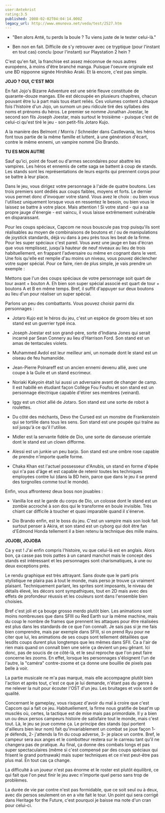 ```yaml
---
user:Antekrist
rating:3.5
published: 2008-02-02T04:04:14.000Z
legacy_url: http://www.emunova.net/veda/test/2527.htm
---
```

- "Ben alors Anté, tu perds la boule ? Tu viens juste de le tester celui-là."  

- Ben non en fait. Difficile de s'y retrouver avec ce tryptique (pour l'instant en tout cas) conclu (pour l'instant) sur Playstation 2 hein ?  

  

C'est qu'en fait, la franchise est assez méconnue de nous autres européens, à moins d'être branché manga. Puisque l'oeuvre originale est une BD nipponne signée Hirohiko Araki. Et là encore, c'est pas simple.  

  

**JOJO ? OUI, C'EST MOI**  

En fait Jojo's Bizarre Adventure est une série fleuve constituée de quarante-douze mangas. Elle est découpée en plusieurs chapitres, chacun pouvant être lu à part mais tous étant reliés. Ces volumes content à chaque fois l'histoire d'un Jojo, un surnom un peu ridicule tiré des syllabes des noms et prénoms du héros. Le premier se nomme Jonathan Joestar, le second son fils Joseph Joestar, mais surtout le troisième - puisque c'est de celui-ci qu'est tiré le jeu - son petit-fils Jotaro Kujo.  

A la manière des Belmont / Morris / Schneider dans Castlevania, les héros font tous partie de la même famille et luttent, à une génération d'écart, contre le même ennemi, un vampire nommé Dio Brando.  

  

**TU ES MON AUTRE**  

Sauf qu'ici, point de fouet ou d'armes secondaires pour abattre les vampires. Les héros et ennemis de cette saga se battent à coup de stands. Les stands sont les représentations de leurs esprits qui prennent corps pour se battre à leur place.  

Dans le jeu, vous dirigez votre personnage à l'aide de quatre boutons. Les trois premiers sont dédiés aux coups faibles, moyens et forts. Le dernier vous permet donc d'invoquer votre stand. Vous avez le choix : ou bien vous l'utilisez uniquement lorsque vous en ressentez le besoin, ou bien vous le laissez se battre à votre place. Mais attention ! Si votre stand - qui a sa propre jauge d'énergie - est vaincu, il vous laisse extrêmement vulnérable en disparaissant.  

Pour les coups spéciaux, Capcom ne nous bouscule pas trop puisqu'ils sont réalisables au moyen de combinaisons de boutons et / ou de manipulations de joystick standards, déjà vu dans à peu près tous les beat de la firme. Pour les super spéciaux c'est pareil. Vous avez une jauge en bas d'écran que vous remplissez, jusqu'à hauteur de neuf niveaux au lieu de trois habituellement, en frappant l'adversaire ou même en cognant dans le vent. Une fois qu'elle est remplie d'au moins un niveau, vous pouvez déclencher votre super spécial. Pour ce faire, rien de plus simple, je vais prendre un exemple :  

Mettons que l'un des coups spéciaux de votre personnage soit quart de tour avant + bouton A. Eh bien son super spécial associé est quart de tour + boutons A et B en même temps. Bref, il suffit d'appuyer sur deux boutons au lieu d'un pour réaliser un super spécial.  

Parlons un peu des combattants. Vous pouvez choisir parmi dix personnages :  

- Jotaro Kujo est le héros du jeu, c'est un espèce de groom bleu et son stand est un guerrier typé inca.  

- Joseph Joestar est son grand-père, sorte d'Indiana Jones qui serait incarné par Sean Connery au lieu d'Harrison Ford. Son stand est un amas de tentacules violets.  

- Muhammed Avdol est leur meilleur ami, un nomade dont le stand est un oiseau de feu humanoïde.  

- Jean-Pierre Polnareff est un ancien ennemi devenu allié, avec une coupe à la Guile et un stand escrimeur.  

- Noriaki Kakyoin était lui aussi un adversaire avant de changer de camp. Il est habillé en étudiant façon Collège Fou Foufou et son stand est un personnage électrique capable d'étirer ses membres (veinard).  

- Iggy est un chiot allié de Jotaro. Son stand est une sorte de robot à roulettes.  

- Du côté des méchants, Devo the Cursed est un monstre de Frankenstein qui se tortille dans tous les sens. Son stand est une poupée qui traîne au sol jusqu'à ce qu'il l'utilise.  

- Midler est la servante fidèle de Dio, une sorte de danseuse orientale dont le stand est un clown difforme.  

- Alessi est un junkie un peu barjo. Son stand est une ombre rose capable de prendre n'importe quelle forme.  

- Chaka Khan est l'actuel possesseur d'Anubis, un stand en forme d'épée qui n'a pas d'âge et est capable de retenir toutes les techniques employées contre lui (dans la BD hein, parce que dans le jeu il se prend des torgnolles comme tout le monde).  

Enfin, vous affronterez deux boss non jouables :  

- Vanilla Ice est le garde du corps de Dio, un colosse dont le stand est un zombie accroché à son dos qui le transforme en boule invisible. Très chiant car difficile à toucher et quasi imparable quand il s'énerve.  

- Dio Brando enfin, est le boss du jeu. C'est un vampire mais son look fait surtout penser à Akira, et son stand est un cyborg qui doit être fan d'Edmond Honda tellement il a bien retenu la technique des mille mains.  

  

**JOJOBI, JOJOBA**  

Ca y est ! J'ai enfin compris l'histoire, vu que celui-là est en anglais. Alors bon, ça casse pas trois pattes à un canard manchot mais le concept des stands est intéressant et les personnages sont charismatiques, à une ou deux exceptions près.  

Le rendu graphique est très attrayant. Sans doute que le parti pris stylistique ne plaira pas à tout le monde, mais perso je trouve ça vraiment plaisant. Techniquement parlant, les sprites sont imposants, le niveau de détails élevé, les décors sont sympathiques, tout en 2D mais avec des effets de profondeur réussis et les couleurs sont dans l'ensemble bien choisies.  

Bref c'est joli et ça bouge grosso merdo plutôt bien. Les animations sont moins nombreuses que dans SFIII ou Red Earth sur la même machine, mais du coup le nombre de frames que prennent les attaques pour être réalisées est plus dans les standards de ce que l'on connaît. Je sais pas si je me fais bien comprendre, mais par exemple dans SFIII, si on prend Ryu pour ne citer que lui, les animations de ses coups sont tellement détaillées que lesdits coups durent plus longtemps que les mêmes dans SFII. Ca a l'air de rien mais quand on connaît bien une série ça devient un peu gênant. Ici donc, pas de soucis de ce côté-là, et le seul reproche que l'on peut faire concerne les zooms. En effet, lorsque les personnages s'éloignent l'un de l'autre, la "caméra" contre-zoome et ça donne une bouillie de pixels pas belle à voir.  

La partie musicale ne m'a pas marqué, mais elle accompagne plutôt bien l'action et après tout, c'est ce que je lui demande, n'étant pas du genre à me relever la nuit pour écouter l'OST d'un jeu. Les bruitages et voix sont de qualité.  

Concernant le gameplay, vous risquez d'avoir du mal à croire que c'est Capcom qui a fait ce jeu. Habituellement, la firme nous gratifie de beat'm up musclés où, certes, la tactique est de mise mais pas primordiale. Il y a bien un ou deux persos campeurs histoire de satisfaire tout le monde, mais c'est tout. Là, le jeu se joue comme ça. Le principe des stands (qui portent d'ailleurs bien leur nom) fait qu'invariablement un combat se joue façon 1- je défends, 2- j'attends la fin du coup adverse, 3- je place un contre. Bref, le campeur sera aux anges et le combotteur restera sur le carreau tant qu'il ne changera pas de pratique. Au final, ça donne des combats longs et pas super spectaculaires (même si c'est compensé par des coups spéciaux qui frisent le grand portnawak) mais super techniques et ce n'est peut-être pas plus mal. En tout cas ça change.  

La difficulté à un joueur n'est pas énorme et le roster est plutôt équilibré, ce qui fait que l'on peut finir le jeu avec n'importe quel perso sans trop de problèmes.  

La durée de vie par contre n'est pas formidable, que ce soit seul ou à deux, avec dix persos seulement on en a vite fait le tour. Un point qui sera corrigé dans Heritage for the Future, c'est pourquoi je baisse ma note d'un cran pour celui-ci.